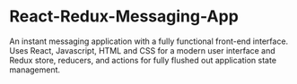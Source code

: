 # React-Redux-Messaging-App
An instant messaging application with a fully functional front-end interface. Uses React, Javascript, HTML and CSS for a modern user interface and Redux store, reducers, and actions for fully flushed out application state management.   
